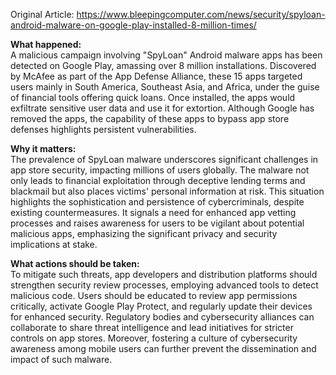 Original Article: https://www.bleepingcomputer.com/news/security/spyloan-android-malware-on-google-play-installed-8-million-times/

**What happened:**  
A malicious campaign involving "SpyLoan" Android malware apps has been detected on Google Play, amassing over 8 million installations. Discovered by McAfee as part of the App Defense Alliance, these 15 apps targeted users mainly in South America, Southeast Asia, and Africa, under the guise of financial tools offering quick loans. Once installed, the apps would exfiltrate sensitive user data and use it for extortion. Although Google has removed the apps, the capability of these apps to bypass app store defenses highlights persistent vulnerabilities.

**Why it matters:**  
The prevalence of SpyLoan malware underscores significant challenges in app store security, impacting millions of users globally. The malware not only leads to financial exploitation through deceptive lending terms and blackmail but also places victims' personal information at risk. This situation highlights the sophistication and persistence of cybercriminals, despite existing countermeasures. It signals a need for enhanced app vetting processes and raises awareness for users to be vigilant about potential malicious apps, emphasizing the significant privacy and security implications at stake.

**What actions should be taken:**  
To mitigate such threats, app developers and distribution platforms should strengthen security review processes, employing advanced tools to detect malicious code. Users should be educated to review app permissions critically, activate Google Play Protect, and regularly update their devices for enhanced security. Regulatory bodies and cybersecurity alliances can collaborate to share threat intelligence and lead initiatives for stricter controls on app stores. Moreover, fostering a culture of cybersecurity awareness among mobile users can further prevent the dissemination and impact of such malware.
